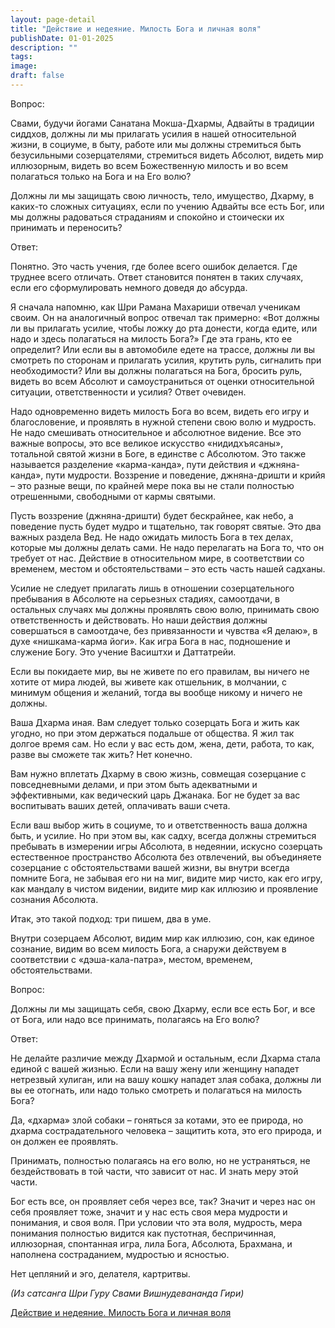 ```yaml
---
layout: page-detail
title: "Действие и недеяние. Милость Бога и личная воля"
publishDate: 01-01-2025
description: ""
tags:
image:
draft: false
---
```


Вопрос: 

Свами, будучи йогами Санатана Мокша-Дхармы, Адвайты в традиции сиддхов, должны ли мы прилагать усилия в нашей относительной жизни, в социуме, в быту, работе или мы должны стремиться быть безусильными созерцателями, стремиться видеть Абсолют, видеть мир иллюзорным, видеть во всем Божественную милость и во всем полагаться только на Бога и на Его волю? 

Должны ли мы защищать свою личность, тело, имущество, Дхарму, в каких-то сложных ситуациях, если по учению Адвайты все есть Бог, или мы должны радоваться страданиям и спокойно и стоически их принимать и переносить? 

Ответ: 

Понятно. Это часть учения, где более всего ошибок делается. Где труднее всего отличать. Ответ становится понятен в таких случаях, если его сформулировать немного доведя до абсурда. 

Я сначала напомню, как Шри Рамана Махариши отвечал ученикам своим. Он на аналогичный вопрос отвечал так примерно: «Вот должны ли вы прилагать усилие, чтобы ложку до рта донести, когда едите, или надо и здесь полагаться на милость Бога?» Где эта грань, кто ее определит? Или если вы в автомобиле едете на трассе, должны ли вы смотреть по сторонам и прилагать усилия, крутить руль, сигналить при необходимости? Или вы должны полагаться на Бога, бросить руль, видеть во всем Абсолют и самоустраниться от оценки относительной ситуации, ответственности и усилия? Ответ очевиден. 

Надо одновременно видеть милость Бога во всем, видеть его игру и благословение, и проявлять в нужной степени свою волю и мудрость. Не надо смешивать относительное и абсолютное видение. Все это важные вопросы, это все великое искусство «нидидхъясаны», тотальной святой жизни в Боге, в единстве с Абсолютом. Это также называется разделение «карма-канда», пути действия и «джняна-канда», пути мудрости. Воззрение и поведение, джняна-дришти и крийя – это разные вещи, по крайней мере пока вы не стали полностью отрешенными, свободными от кармы святыми. 

Пусть воззрение (джняна-дришти) будет бескрайнее, как небо, а поведение пусть будет мудро и тщательно, так говорят святые. Это два важных раздела Вед. Не надо ожидать милость Бога в тех делах, которые мы должны делать сами. Не надо перелагать на Бога то, что он требует от нас. Действие в относительном мире, в соответствии со временем, местом и обстоятельствами – это есть часть нашей садханы. 

Усилие не следует прилагать лишь в отношении созерцательного пребывания в Абсолюте на серьезных стадиях, самоотдачи, в остальных случаях мы должны проявлять свою волю, принимать свою ответственность и действовать. Но наши действия должны совершаться в самоотдаче, без привязанности и чувства «Я делаю», в духе «нишкама-карма йоги». Как игра Бога в нас, подношение и служение Богу. Это учение Васиштхи и Даттатрейи. 

Если вы покидаете мир, вы не живете по его правилам, вы ничего не хотите от мира людей, вы живете как отшельник, в молчании, с минимум общения и желаний, тогда вы вообще никому и ничего не должны. 

Ваша Дхарма иная. Вам следует только созерцать Бога и жить как угодно, но при этом держаться подальше от общества. Я жил так долгое время сам. Но если у вас есть дом, жена, дети, работа, то как, разве вы сможете так жить? Нет конечно.

Вам нужно вплетать Дхарму в свою жизнь, совмещая созерцание с повседневными делами, и при этом быть адекватными и эффективными, как ведический царь Джанака. Бог не будет за вас воспитывать ваших детей, оплачивать ваши счета.

Если ваш выбор жить в социуме, то и ответственность ваша должна быть, и усилие. Но при этом вы, как садху, всегда должны стремиться пребывать в измерении игры Абсолюта, в недеянии, искусно созерцать естественное пространство Абсолюта без отвлечений, вы объединяете созерцание с обстоятельствами вашей жизни, вы внутри всегда помните Бога, не забывая его ни на миг, видите мир чисто, как его игру, как мандалу в чистом видении, видите мир как иллюзию и проявление сознания Абсолюта. 

Итак, это такой подход: три пишем, два в уме. 

Внутри созерцаем Абсолют, видим мир как иллюзию, сон, как единое сознание, видим во всем милость Бога, а снаружи действуем в соответствии с «дэша-кала-патра», местом, временем, обстоятельствами. 

Вопрос: 

Должны ли мы защищать себя, свою Дхарму, если все есть Бог, и все от Бога, или надо все принимать, полагаясь на Его волю?

Ответ: 

Не делайте различие между Дхармой и остальным, если Дхарма стала единой с вашей жизнью. Если на вашу жену или женщину нападет нетрезвый хулиган, или на вашу кошку нападет злая собака, должны ли вы ее отогнать, или надо только смотреть и полагаться на милость Бога? 

Да, «дхарма» злой собаки – гоняться за котами, это ее природа, но дхарма сострадательного человека – защитить кота, это его природа, и он должен ее проявлять. 

Принимать, полностью полагаясь на его волю, но не устраняться, не бездействовать в той части, что зависит от нас. И знать меру этой части. 

Бог есть все, он проявляет себя через все, так? Значит и через нас он себя проявляет тоже, значит и у нас есть своя мера мудрости и понимания, и своя воля. При условии что эта воля, мудрость, мера понимания полностью видится как пустотная, беспричинная, иллюзорная, спонтанная игра, лила Бога, Абсолюта, Брахмана, и наполнена состраданием, мудростью и ясностью. 

Нет цепляний и эго, делателя, картритвы.

_(Из сатсанга Шри Гуру Свами Вишнудевананда Гири)_

[Действие и недеяние. Милость Бога и личная воля](/binaries/file/news/f%5F3218.docx)

